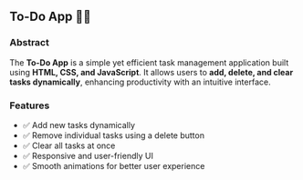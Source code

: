 ## To-Do App 📝🚀  

### Abstract  
The **To-Do App** is a simple yet efficient task management application built using **HTML, CSS, and JavaScript**. It allows users to **add, delete, and clear tasks dynamically**, enhancing productivity with an intuitive interface.  

### Features  
- ✅ Add new tasks dynamically  
- ✅ Remove individual tasks using a delete button  
- ✅ Clear all tasks at once  
- ✅ Responsive and user-friendly UI  
- ✅ Smooth animations for better user experience  
 
